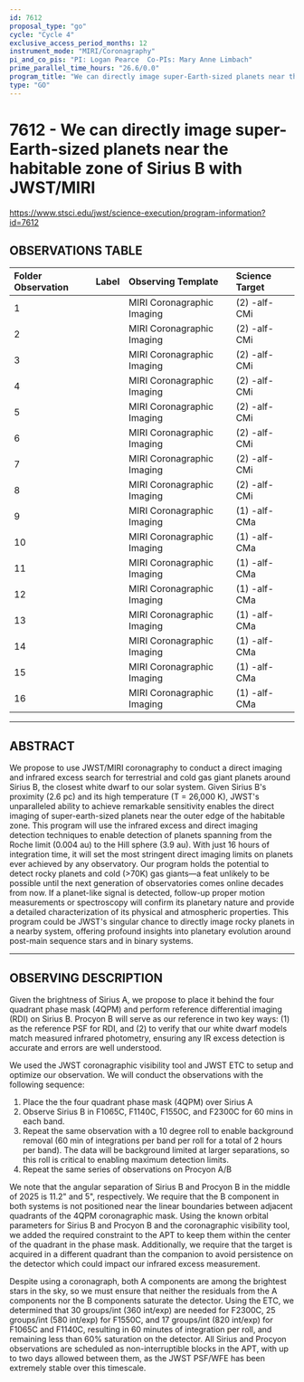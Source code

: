 ```yaml
---
id: 7612
proposal_type: "go"
cycle: "Cycle 4"
exclusive_access_period_months: 12
instrument_mode: "MIRI/Coronagraphy"
pi_and_co_pis: "PI: Logan Pearce  Co-PIs: Mary Anne Limbach"
prime_parallel_time_hours: "26.6/0.0"
program_title: "We can directly image super-Earth-sized planets near the habitable zone of Sirius B with JWST/MIRI"
type: "GO"
---
```

# 7612 - We can directly image super-Earth-sized planets near the habitable zone of Sirius B with JWST/MIRI
https://www.stsci.edu/jwst/science-execution/program-information?id=7612
## OBSERVATIONS TABLE
| Folder Observation | Label | Observing Template        | Science Target |
| :----------------- | :---- | :------------------------ | :------------- |
| 1                  |       | MIRI Coronagraphic Imaging | (2) -alf-CMi   |
| 2                  |       | MIRI Coronagraphic Imaging | (2) -alf-CMi   |
| 3                  |       | MIRI Coronagraphic Imaging | (2) -alf-CMi   |
| 4                  |       | MIRI Coronagraphic Imaging | (2) -alf-CMi   |
| 5                  |       | MIRI Coronagraphic Imaging | (2) -alf-CMi   |
| 6                  |       | MIRI Coronagraphic Imaging | (2) -alf-CMi   |
| 7                  |       | MIRI Coronagraphic Imaging | (2) -alf-CMi   |
| 8                  |       | MIRI Coronagraphic Imaging | (2) -alf-CMi   |
| 9                  |       | MIRI Coronagraphic Imaging | (1) -alf-CMa   |
| 10                 |       | MIRI Coronagraphic Imaging | (1) -alf-CMa   |
| 11                 |       | MIRI Coronagraphic Imaging | (1) -alf-CMa   |
| 12                 |       | MIRI Coronagraphic Imaging | (1) -alf-CMa   |
| 13                 |       | MIRI Coronagraphic Imaging | (1) -alf-CMa   |
| 14                 |       | MIRI Coronagraphic Imaging | (1) -alf-CMa   |
| 15                 |       | MIRI Coronagraphic Imaging | (1) -alf-CMa   |
| 16                 |       | MIRI Coronagraphic Imaging | (1) -alf-CMa   |

---

## ABSTRACT

We propose to use JWST/MIRI coronagraphy to conduct a direct imaging and infrared excess search for terrestrial and cold gas giant planets around Sirius B, the closest white dwarf to our solar system. Given Sirius B's proximity (2.6 pc) and its high temperature (T = 26,000 K), JWST's unparalleled ability to achieve remarkable sensitivity enables the direct imaging of super-earth-sized planets near the outer edge of the habitable zone. This program will use the infrared excess and direct imaging detection techniques to enable detection of planets spanning from the Roche limit (0.004 au) to the Hill sphere (3.9 au). With just 16 hours of integration time, it will set the most stringent direct imaging limits on planets ever achieved by any observatory. Our program holds the potential to detect rocky planets and cold (>70K) gas giants—a feat unlikely to be possible until the next generation of observatories comes online decades from now. If a planet-like signal is detected, follow-up proper motion measurements or spectroscopy will confirm its planetary nature and provide a detailed characterization of its physical and atmospheric properties. This program could be JWST's singular chance to directly image rocky planets in a nearby system, offering profound insights into planetary evolution around post-main sequence stars and in binary systems.

---

## OBSERVING DESCRIPTION

Given the brightness of Sirius A, we propose to place it behind the four quadrant phase mask (4QPM) and perform reference differential imaging (RDI) on Sirius B. Procyon B will serve as our reference in two key ways: (1) as the reference PSF for RDI, and (2) to verify that our white dwarf models match measured infrared photometry, ensuring any IR excess detection is accurate and errors are well understood.

We used the JWST coronagraphic visibility tool and JWST ETC to setup and optimize our observation. We will conduct the observations with the following sequence:
1. Place the the four quadrant phase mask (4QPM) over Sirius A
2. Observe Sirius B in F1065C, F1140C, F1550C, and F2300C for 60 mins in each band.
3. Repeat the same observation with a 10 degree roll to enable background removal (60 min of integrations per band per roll for a total of 2 hours per band). The data will be background limited at larger separations, so this roll is critical to enabling maximum detection limits.
4. Repeat the same series of observations on Procyon A/B

We note that the angular separation of Sirius B and Procyon B in the middle of 2025 is 11.2" and 5", respectively. We require that the B component in both systems is not positioned near the linear boundaries between adjacent quadrants of the 4QPM coronagraphic mask. Using the known orbital parameters for Sirius B and Procyon B and the coronagraphic visibility tool, we added the required constraint to the APT to keep them within the center of the quadrant in the phase mask. Additionally, we require that the target is acquired in a different quadrant than the companion to avoid persistence on the detector which could impact our infrared excess measurement.

Despite using a coronagraph, both A components are among the brightest stars in the sky, so we must ensure that neither the residuals from the A components nor the B components saturate the detector. Using the ETC, we determined that 30 groups/int (360 int/exp) are needed for F2300C, 25 groups/int (580 int/exp) for F1550C, and 17 groups/int (820 int/exp) for F1065C and F1140C, resulting in 60 minutes of integration per roll, and remaining less than 60% saturation on the detector. All Sirius and Procyon observations are scheduled as non-interruptible blocks in the APT, with up to two days allowed between them, as the JWST PSF/WFE has been extremely stable over this timescale.